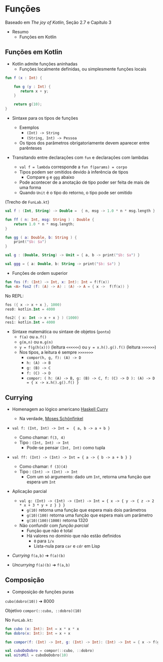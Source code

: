# Funções

Baseado em _The joy of Kotlin_, Seção 2.7 e Capítulo 3

* Resumo
    * Funções em Kotlin

## Funções em Kotlin

* Kotlin admite funções aninhadas
    * Funções localmente definidas, ou simplesmente funções locais

```kotlin
fun f (x : Int) {

    fun g (y : Int) {
       return x + y;
    }

    return g(10);
}
```

* Sintaxe para os tipos de funções
    * Exemplos
        * `(Int) -> String`
        * `(String, Int) -> Pessoa`
    * Os tipos dos parâmetros obrigatoriamente devem aparecer entre parênteses 

* Transitando entre declarações com `fun` e declarações com lambdas
    * `val f = lambda` corresponde a `fun f(params) = corpo`
    * Tipos podem ser omitidos devido à inferência de tipos
        * Compare `g` e `ggg` abaixo
    * Pode acontecer de a anotação de tipo poder ser feita de mais de uma forma
    * Quando `Unit` é o tipo do retorno, o tipo pode ser omitido

(Trecho de `FunLab.kt`)
```kotlin
val f : (Int, String) -> Double =  { n, msg -> 1.0 * n * msg.length }

fun ff ( n: Int, msg: String ) : Double {
    return 1.0 * n * msg.length;
}

fun gg ( a: Double, b: String ) {
    print("$b: $a")
}

val g : (Double, String) -> Unit = { a, b -> print("$b: $a") }

val ggg = { a: Double, b: String -> print("$b: $a") }
```

* Funções de ordem superior
```kotlin
fun fos (f: (Int) -> Int, x: Int): Int = f(f(x))
fun <A> fos2 (f: (A) -> A) : (A) -> A = { x ->  f(f(x)) } 
```
No REPL:
```kotlin
fos ({ x -> x + x }, 1000)
res0: kotlin.Int = 4000

fos2( { x: Int -> x + x } ) (1000)
res1: kotlin.Int = 4000
```
* Sintaxe matemática ou sintaxe de objetos (`ponto`)
    * `f(a)` ou `a.f()`
    * `g(m,n)` ou `m.g(n)`
    * `y = f(g(h(x)))` (leitura `<<<<<<`) ou `y = x.h().g().f()` (leitura `>>>>>>`)
    * Nos tipos, a leitura é sempre `>>>>>>>`
        * `compor(h, g, f): (A) -> D`
        * `h: (A) -> B`
        * `g: (B) -> C`
        * `f: (C) -> D`
        * `compor: ( h: (A) -> B, g: (B) -> C, f: (C) -> D ): (A) -> D = { x -> x.h().g().f() }`

## Currying

* Homenagem ao lógico americano [Haskell Curry](https://pt.wikipedia.org/wiki/Haskell_Curry)
    * Na verdade, [Moses Schönfinkel](https://pt.wikipedia.org/wiki/Moses_Schönfinkel)

* `val f: (Int, Int) -> Int =  { a, b -> a + b }`
    * Como chamar:  `f(3, 4)`
    * Tipo : `(Int, Int) -> Int`
        * Pode-se pensar `(Int, Int)` como tupla

* `val ff: (Int) -> (Int) -> Int = { a -> { b -> a + b } }`
    * Como chamar: `f (3)(4)`
    * Tipo : `(Int) -> (Int) -> Int`
        * Com um só argumento: dado um `Int`, retorna uma função que espera um `Int`

* Aplicação parcial 
    * `val g: (Int) -> (Int) -> (Int) -> Int = { x -> { y -> { z -> 2 * x + 3 * y + z } } }`
        * `g(10)` retorna uma função que espera mais dois parâmetros
        * `g(10)(100)` retorna uma função que espera mais um parâmetro
        * `g(10)(100)(1000)` retorna 1320
    * Não confundir com _função parcial_
        * Função que não é total
        * Há valores no domínio que não estão definidos
            * `0` para `1/x`
            * Lista-nula para `car` e `cdr` em Lisp

* _Currying_ 
    `f(a,b)`   ➔   `f(a)(b)`
* _Uncurrying_ 
    `f(a)(b)`   ➔   `f(a,b)`

## Composição 

* Composição de funções puras

`cubo(dobro(10))`  ➔  8000

Objetivo
`compor(::cubo, ::dobro)(10)`

No `FunLab.kt`:
```kotlin
fun cubo (x: Int): Int = x * x * x
fun dobro(x: Int): Int = x + x

fun compor(f: (Int) -> Int, g: (Int) -> Int): (Int) -> Int = { x -> f(g(x)) }

val cuboDoDobro = compor(::cubo, ::dobro)
val oitoMil = cuboDoDobro(10)
```